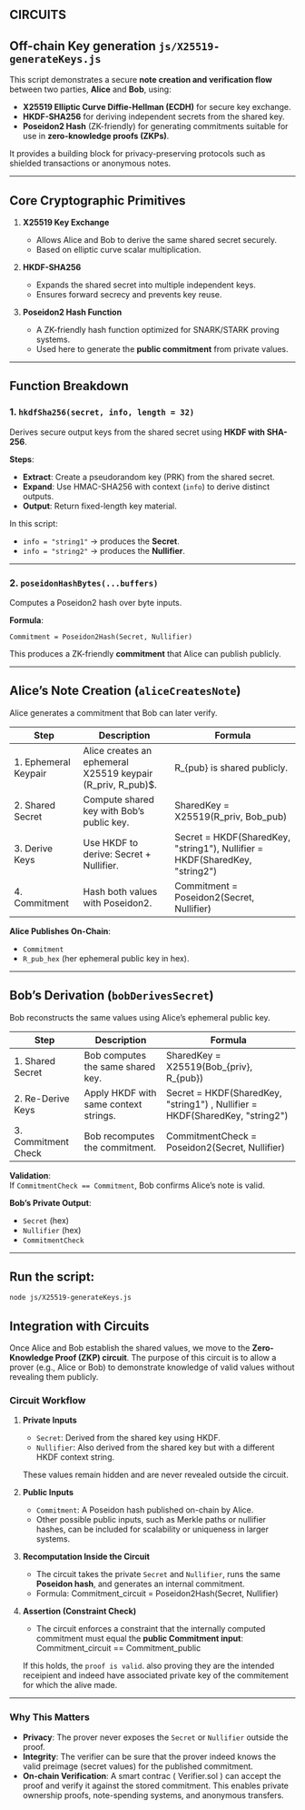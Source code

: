 ## CIRCUITS

## Off-chain Key generation `js/X25519-generateKeys.js`

This script demonstrates a secure **note creation and verification flow** between two parties, **Alice** and **Bob**, using:

- **X25519 Elliptic Curve Diffie-Hellman (ECDH)** for secure key exchange.  
- **HKDF-SHA256** for deriving independent secrets from the shared key.  
- **Poseidon2 Hash** (ZK-friendly) for generating commitments suitable for use in **zero-knowledge proofs (ZKPs)**.  

It provides a building block for privacy-preserving protocols such as shielded transactions or anonymous notes.

---

##  Core Cryptographic Primitives

1. **X25519 Key Exchange**  
   - Allows Alice and Bob to derive the same shared secret securely.  
   - Based on elliptic curve scalar multiplication.  

2. **HKDF-SHA256**  
   - Expands the shared secret into multiple independent keys.  
   - Ensures forward secrecy and prevents key reuse.  

3. **Poseidon2 Hash Function**  
   - A ZK-friendly hash function optimized for SNARK/STARK proving systems.  
   - Used here to generate the **public commitment** from private values.  

---

##  Function Breakdown

### 1. `hkdfSha256(secret, info, length = 32)`

Derives secure output keys from the shared secret using **HKDF with SHA-256**.  

**Steps**:
- **Extract**: Create a pseudorandom key (PRK) from the shared secret.  
- **Expand**: Use HMAC-SHA256 with context (`info`) to derive distinct outputs.  
- **Output**: Return fixed-length key material.  

In this script:
- `info = "string1"` → produces the **Secret**.  
- `info = "string2"` → produces the **Nullifier**.  

---

### 2. `poseidonHashBytes(...buffers)`

Computes a Poseidon2 hash over byte inputs.  

**Formula**:  

```
Commitment = Poseidon2Hash(Secret, Nullifier)
 ```

This produces a ZK-friendly **commitment** that Alice can publish publicly.  

---

## Alice’s Note Creation (`aliceCreatesNote`)

Alice generates a commitment that Bob can later verify.  

| Step | Description | Formula |
|------|-------------|---------|
| 1. Ephemeral Keypair | Alice creates an ephemeral X25519 keypair (R_priv, R_pub)$. | R_{pub} is shared publicly. |
| 2. Shared Secret | Compute shared key with Bob’s public key. | SharedKey = X25519(R_priv, Bob_pub) |
| 3. Derive Keys | Use HKDF to derive: Secret + Nullifier. | Secret = HKDF(SharedKey, "string1"), Nullifier = HKDF(SharedKey, "string2") |
| 4. Commitment | Hash both values with Poseidon2. | Commitment = Poseidon2(Secret, Nullifier) |

**Alice Publishes On-Chain**:  
- `Commitment`  
- `R_pub_hex` (her ephemeral public key in hex).  

---

##  Bob’s Derivation (`bobDerivesSecret`)

Bob reconstructs the same values using Alice’s ephemeral public key.  

| Step | Description | Formula |
|------|-------------|---------|
| 1. Shared Secret | Bob computes the same shared key. | SharedKey = X25519(Bob_{priv}, R_{pub}) |
| 2. Re-Derive Keys | Apply HKDF with same context strings. | Secret = HKDF(SharedKey, "string1") , Nullifier = HKDF(SharedKey, "string2") |
| 3. Commitment Check | Bob recomputes the commitment. | CommitmentCheck = Poseidon2(Secret, Nullifier) |

**Validation**:  
If `CommitmentCheck == Commitment`, Bob confirms Alice’s note is valid.  

**Bob’s Private Output**:  
- `Secret` (hex)  
- `Nullifier` (hex)  
- `CommitmentCheck`  

---


## Run the script:

```bash
node js/X25519-generateKeys.js
```

## Integration with Circuits

Once Alice and Bob establish the shared values, we move to the **Zero-Knowledge Proof (ZKP) circuit**. The purpose of this circuit is to allow a prover (e.g., Alice or Bob) to demonstrate knowledge of valid values without revealing them publicly.

### Circuit Workflow

1. **Private Inputs**  
   - `Secret`: Derived from the shared key using HKDF.  
   - `Nullifier`: Also derived from the shared key but with a different HKDF context string.  

   These values remain hidden and are never revealed outside the circuit.

2. **Public Inputs**  
   - `Commitment`: A Poseidon hash published on-chain by Alice.  
   - Other possible public inputs, such as Merkle paths or nullifier hashes, can be included for scalability or uniqueness in larger systems.

3. **Recomputation Inside the Circuit**  
   - The circuit takes the private `Secret` and `Nullifier`, runs the same **Poseidon hash**, and generates an internal commitment.  
   - Formula:  Commitment_circuit = Poseidon2Hash(Secret, Nullifier)
    

4. **Assertion (Constraint Check)**  
   - The circuit enforces a constraint that the internally computed commitment must equal the **public Commitment input**:  
     Commitment_circuit == Commitment_public 

   If this holds, the `proof is valid`.
   also proving they are the intended receipient and indeed have associated private key of the commitement for which the alive made. 

---

### Why This Matters

- **Privacy**: The prover never exposes the `Secret` or `Nullifier` outside the proof.  
- **Integrity**: The verifier can be sure that the prover indeed knows the valid preimage (secret values) for the published commitment.  
- **On-chain Verification**: A smart contrac ( Verifier.sol ) can accept the proof and verify it against the stored commitment. This enables private ownership proofs, note-spending systems, and anonymous transfers.  

